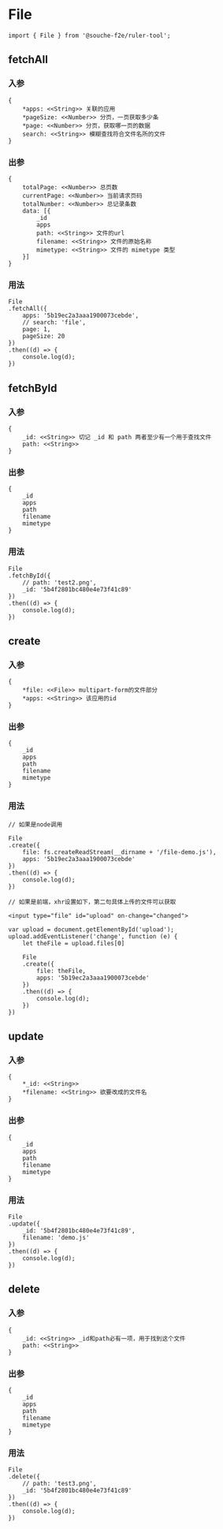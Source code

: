 # File

    import { File } from '@souche-f2e/ruler-tool';

## fetchAll

### 入参

    {
        *apps: <<String>> 关联的应用
        *pageSize: <<Number>> 分页，一页获取多少条
        *page: <<Number>> 分页，获取哪一页的数据
        search: <<String>> 模糊查找符合文件名所的文件
    }

### 出参

    {
        totalPage: <<Number>> 总页数
        currentPage: <<Number>> 当前请求页码
        totalNumber: <<Number>> 总记录条数
        data: [{
            _id
            apps
            path: <<String>> 文件的url
            filename: <<String>> 文件的原始名称
            mimetype: <<String>> 文件的 mimetype 类型
        }]
    }

### 用法

    File
    .fetchAll({
        apps: '5b19ec2a3aaa1900073cebde',
        // search: 'file',
        page: 1,
        pageSize: 20
    })
    .then((d) => {
        console.log(d);
    })

## fetchById

### 入参

    {
        _id: <<String>> 切记 _id 和 path 两者至少有一个用于查找文件
        path: <<String>>
    }

### 出参

    {
        _id
        apps
        path
        filename
        mimetype
    }

### 用法

    File
    .fetchById({
        // path: 'test2.png',
        _id: '5b4f2801bc480e4e73f41c89'
    })
    .then((d) => {
        console.log(d);
    })


## create

### 入参

    {
        *file: <<File>> multipart-form的文件部分
        *apps: <<String>> 该应用的id
    }

### 出参

    {
        _id
        apps
        path
        filename
        mimetype
    }

### 用法

    // 如果是node调用

    File
    .create({
        file: fs.createReadStream(__dirname + '/file-demo.js'),
        apps: '5b19ec2a3aaa1900073cebde'
    })
    .then((d) => {
        console.log(d);
    })

    // 如果是前端，xhr设置如下，第二句具体上传的文件可以获取

    <input type="file" id="upload" on-change="changed">

    var upload = document.getElementById('upload');
    upload.addEventListener('change', function (e) {
        let theFile = upload.files[0]

        File
        .create({
            file: theFile,
            apps: '5b19ec2a3aaa1900073cebde'
        })
        .then((d) => {
            console.log(d);
        })
    })

## update

### 入参

    {
        *_id: <<String>>
        *filename: <<String>> 欲要改成的文件名
    }

### 出参

    {
        _id
        apps
        path
        filename
        mimetype
    }

### 用法

    File
    .update({
        _id: '5b4f2801bc480e4e73f41c89',
        filename: 'demo.js'
    })
    .then((d) => {
        console.log(d);
    })


## delete

### 入参

    {
        _id: <<String>> _id和path必有一项，用于找到这个文件
        path: <<String>>
    }

### 出参

    {
        _id
        apps
        path
        filename
        mimetype
    }

### 用法

    File
    .delete({
        // path: 'test3.png',
        _id: '5b4f2801bc480e4e73f41c89'
    })
    .then((d) => {
        console.log(d);
    })
